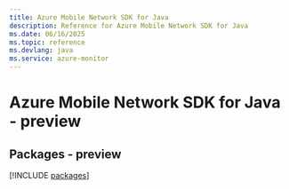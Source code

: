 ```yaml
---
title: Azure Mobile Network SDK for Java
description: Reference for Azure Mobile Network SDK for Java
ms.date: 06/16/2025
ms.topic: reference
ms.devlang: java
ms.service: azure-monitor
---
```

# Azure Mobile Network SDK for Java - preview
## Packages - preview
[!INCLUDE [packages](mobile-network-index.md)]